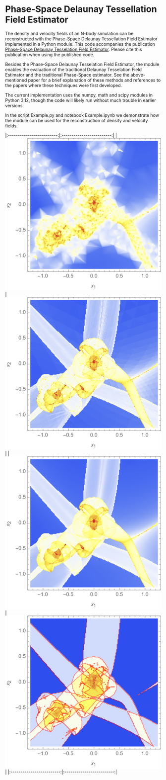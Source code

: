 # Phase-Space Delaunay Tessellation Field Estimator

The density and velocity fields of an N-body simulation can be reconstructed with the Phase-Space Delaunay Tessellation Field Estimator implemented in a Python module. This code accompanies the publication [Phase-Space Delaunay Tesselation Field Estimator](https://pages.github.com/). Please cite this publication when using the published code.

Besides the Phase-Space Delaunay Tesselation Field Estimator, the module enables the evaluation of the traditional Delaunay Tesselation Field Estimator and the traditional Phase-Space estimator. See the above-mentioned paper for a brief explanation of these methods and references to the papers where these techniques were first developed.

The current implementation uses the numpy, math and scipy modules in Python 3.12, though the code will likely run without much trouble in earlier versions.

In the script Example.py and notebook Example.ipynb we demonstrate how the module can be used for the reconstruction of density and velocity fields.

|:-------------------------:|:-------------------------:|
|![DTFE](figures/close_0.png) | ![Phase-space](figures/close_1.png) |
|![PS-DTFE](figures/close_2.png) | ![Streams](figures/close_3.png) |
|:-------------------------:|:-------------------------:|

